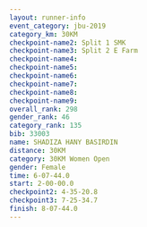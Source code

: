 ```yaml
---
layout: runner-info 
event_category: jbu-2019 
category_km: 30KM 
checkpoint-name2: Split 1 SMK 
checkpoint-name3: Split 2 E Farm 
checkpoint-name4: 
checkpoint-name5: 
checkpoint-name6: 
checkpoint-name7: 
checkpoint-name8: 
checkpoint-name9: 
overall_rank: 298
gender_rank: 46
category_rank: 135
bib: 33003
name: SHADIZA HANY BASIRDIN
distance: 30KM
category: 30KM Women Open
gender: Female
time: 6-07-44.0
start: 2-00-00.0
checkpoint2: 4-35-20.8
checkpoint3: 7-25-34.7
finish: 8-07-44.0
---
```

